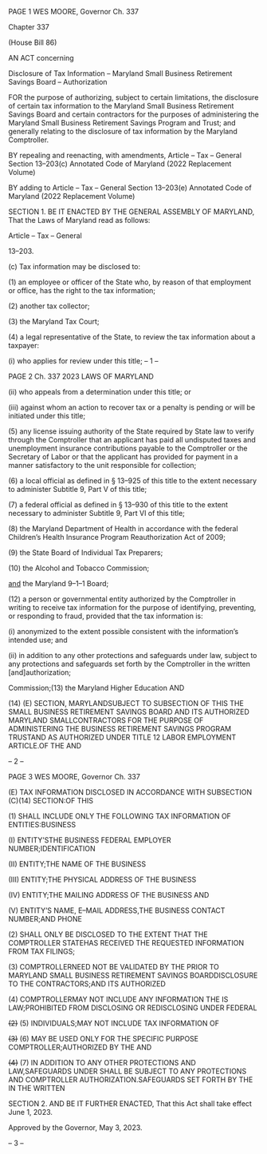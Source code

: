 PAGE 1
WES MOORE, Governor Ch. 337

Chapter 337

(House Bill 86)

AN ACT concerning

Disclosure of Tax Information – Maryland Small Business Retirement Savings
Board – Authorization

FOR the purpose of authorizing, subject to certain limitations, the disclosure of certain tax
information to the Maryland Small Business Retirement Savings Board and certain
contractors for the purposes of administering the Maryland Small Business
Retirement Savings Program and Trust; and generally relating to the disclosure of
tax information by the Maryland Comptroller.

BY repealing and reenacting, with amendments,
Article – Tax – General
Section 13–203(c)
Annotated Code of Maryland
(2022 Replacement Volume)

BY adding to
Article – Tax – General
Section 13–203(e)
Annotated Code of Maryland
(2022 Replacement Volume)

SECTION 1. BE IT ENACTED BY THE GENERAL ASSEMBLY OF MARYLAND,
That the Laws of Maryland read as follows:

Article – Tax – General

13–203.

(c) Tax information may be disclosed to:

(1) an employee or officer of the State who, by reason of that employment
or office, has the right to the tax information;

(2) another tax collector;

(3) the Maryland Tax Court;

(4) a legal representative of the State, to review the tax information about
a taxpayer:

(i) who applies for review under this title;
– 1 –

PAGE 2
Ch. 337 2023 LAWS OF MARYLAND

(ii) who appeals from a determination under this title; or

(iii) against whom an action to recover tax or a penalty is pending or
will be initiated under this title;

(5) any license issuing authority of the State required by State law to verify
through the Comptroller that an applicant has paid all undisputed taxes and
unemployment insurance contributions payable to the Comptroller or the Secretary of
Labor or that the applicant has provided for payment in a manner satisfactory to the unit
responsible for collection;

(6) a local official as defined in § 13–925 of this title to the extent necessary
to administer Subtitle 9, Part V of this title;

(7) a federal official as defined in § 13–930 of this title to the extent
necessary to administer Subtitle 9, Part VI of this title;

(8) the Maryland Department of Health in accordance with the federal
Children’s Health Insurance Program Reauthorization Act of 2009;

(9) the State Board of Individual Tax Preparers;

(10) the Alcohol and Tobacco Commission;

[and](11) the Maryland 9–1–1 Board;

(12) a person or governmental entity authorized by the Comptroller in
writing to receive tax information for the purpose of identifying, preventing, or responding
to fraud, provided that the tax information is:

(i) anonymized to the extent possible consistent with the
information’s intended use; and

(ii) in addition to any other protections and safeguards under law,
subject to any protections and safeguards set forth by the Comptroller in the written
[and]authorization;

Commission;(13) the Maryland Higher Education AND

(14) (E) SECTION, MARYLANDSUBJECT TO SUBSECTION OF THIS THE
SMALL BUSINESS RETIREMENT SAVINGS BOARD AND ITS AUTHORIZED
MARYLAND SMALLCONTRACTORS FOR THE PURPOSE OF ADMINISTERING THE
BUSINESS RETIREMENT SAVINGS PROGRAM TRUSTAND AS AUTHORIZED UNDER
TITLE 12 LABOR EMPLOYMENT ARTICLE.OF THE AND

– 2 –

PAGE 3
WES MOORE, Governor Ch. 337

(E) TAX INFORMATION DISCLOSED IN ACCORDANCE WITH SUBSECTION
(C)(14) SECTION:OF THIS

(1) SHALL INCLUDE ONLY THE FOLLOWING TAX INFORMATION OF
ENTITIES:BUSINESS

(I) ENTITY’STHE BUSINESS FEDERAL EMPLOYER
NUMBER;IDENTIFICATION

(II) ENTITY;THE NAME OF THE BUSINESS

(III) ENTITY;THE PHYSICAL ADDRESS OF THE BUSINESS

(IV) ENTITY;THE MAILING ADDRESS OF THE BUSINESS AND

(V) ENTITY’S NAME, E–MAIL ADDRESS,THE BUSINESS CONTACT
NUMBER;AND PHONE

(2) SHALL ONLY BE DISCLOSED TO THE EXTENT THAT THE
COMPTROLLER STATEHAS RECEIVED THE REQUESTED INFORMATION FROM TAX
FILINGS;

(3) COMPTROLLERNEED NOT BE VALIDATED BY THE PRIOR TO
MARYLAND SMALL BUSINESS RETIREMENT SAVINGS BOARDDISCLOSURE TO THE
CONTRACTORS;AND ITS AUTHORIZED

(4) COMPTROLLERMAY NOT INCLUDE ANY INFORMATION THE IS
LAW;PROHIBITED FROM DISCLOSING OR REDISCLOSING UNDER FEDERAL

~~(2)~~ (5) INDIVIDUALS;MAY NOT INCLUDE TAX INFORMATION OF

~~(3)~~ (6) MAY BE USED ONLY FOR THE SPECIFIC PURPOSE
COMPTROLLER;AUTHORIZED BY THE AND

~~(4)~~ (7) IN ADDITION TO ANY OTHER PROTECTIONS AND
LAW,SAFEGUARDS UNDER SHALL BE SUBJECT TO ANY PROTECTIONS AND
COMPTROLLER AUTHORIZATION.SAFEGUARDS SET FORTH BY THE IN THE WRITTEN

SECTION 2. AND BE IT FURTHER ENACTED, That this Act shall take effect June
1, 2023.

Approved by the Governor, May 3, 2023.

– 3 –
